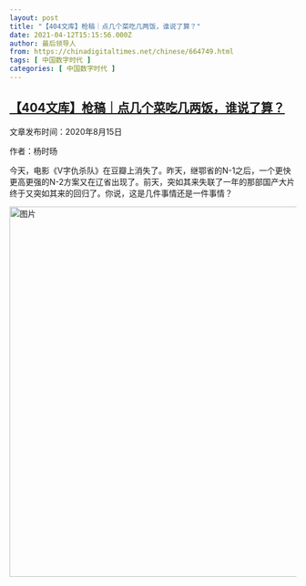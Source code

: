 ```yaml
---
layout: post
title: "【404文库】枪稿｜点几个菜吃几两饭，谁说了算？"
date: 2021-04-12T15:15:56.000Z
author: 最后领导人
from: https://chinadigitaltimes.net/chinese/664749.html
tags: [ 中国数字时代 ]
categories: [ 中国数字时代 ]
---
```

<!--1618240556000-->
[【404文库】枪稿｜点几个菜吃几两饭，谁说了算？](https://chinadigitaltimes.net/chinese/664749.html)
------

<div>
<p>文章发布时间：2020年8月15日 </p><p>作者：杨时旸</p><p> 今天，电影《V字仇杀队》在豆瓣上消失了。昨天，继鄂省的N-1之后，一个更快更高更强的N-2方案又在辽省出现了。前天，突如其来失联了一年的那部国产大片终于又突如其来的回归了。你说，这是几件事情还是一件事情？ </p><p><img src="https://chinadigitaltimes.net/chinese/files/2021/04/image-1618240525621.png" alt="图片" class="aligncenter" width="650" /></p>
</div>
